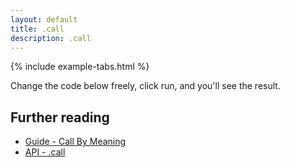 ```yaml
---
layout: default
title: .call
description: .call
---
```


{% include example-tabs.html %}

Change the code below freely, click run, and you'll see the result.

<script src="https://embed.runkit.com"></script>
<div id="cbmcall"></div>
<script>var notebook = RunKit.createNotebook({
    element: document.getElementById("cbmcall"),
    title: 'call',
    preamble: "const cbmApi = require('@cbmjs/cbm-api'); const cbm = new cbmApi();",
    minHeight: "250px",
    //onLoad: (n) => n.evaluate(),
    source: "const result = await cbm.call({\n    'inputConcepts': 'array',\n    'inputVars': [[1,1,1,1,2,2,2,3,3,3,4,4,5,6,7]],\n    'outputConcepts': 'array',\n    'outputUnits': 'unique'});\nif (result.statusCode === 200) {\n    console.log('Found it!');\n    result.body\n}"
})</script>

## Further reading

- [Guide - Call By Meaning](./guide/cbm/)
- [API - .call](./api/main/#call)
